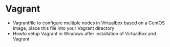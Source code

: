 # Vagrant
- Vagrantfile to configure multiple nodes in Virtualbox based on a CentOS image, place this file into your Vagrant directory
- Howto setup Vagrant in Windows after installation of VirtualBox and Vagrant
